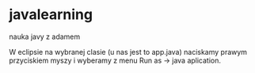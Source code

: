 javalearning
============

nauka javy z adamem

W eclipsie na wybranej clasie (u nas jest to app.java) naciskamy prawym przyciskiem myszy i wyberamy z menu Run as -> java aplication.
